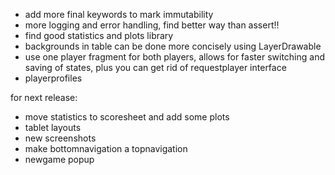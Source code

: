 - add more final keywords to mark immutability
- more logging and error handling, find better way than assert!!
- find good statistics and plots library
- backgrounds in table can be done more concisely using LayerDrawable
- use one player fragment for both players, allows for faster switching and saving of states, plus you can get rid of requestplayer interface
- playerprofiles


for next release:
- move statistics to scoresheet and add some plots
- tablet layouts
- new screenshots
- make bottomnavigation a topnavigation
- newgame popup
